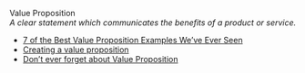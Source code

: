 Value Proposition  
_A clear statement which communicates the benefits of a product or service._

*   [7 of the Best Value Proposition Examples We’ve Ever Seen](http://www.wordstream.com/blog/ws/2016/04/27/value-proposition-examples)  
*   [Creating a value proposition](https://welovelean.wordpress.com/2012/08/18/creating-a-value-proposition/)  
*   [Don’t ever forget about Value Proposition](http://www.ux-lady.com/dont-ever-ever-forget-about-value-proposition/)  
